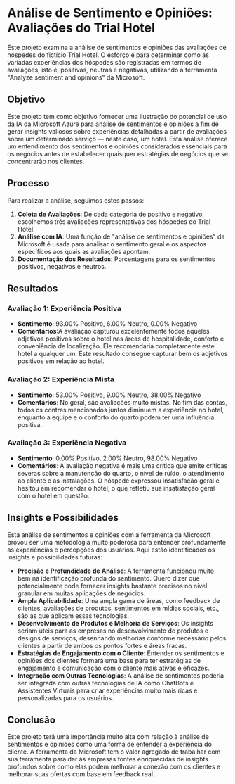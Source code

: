 # Análise de Sentimento e Opiniões: Avaliações do Trial Hotel

Este projeto examina a análise de sentimentos e opiniões das avaliações de hóspedes do fictício Trial Hotel. O esforço é para determinar como as variadas experiências dos hóspedes são registradas em termos de avaliações, isto é, positivas, neutras e negativas, utilizando a ferramenta "Analyze sentiment and opinions" da Microsoft.

## Objetivo

Este projeto tem como objetivo fornecer uma ilustração do potencial de uso da IA da Microsoft Azure para análise de sentimentos e opiniões a fim de gerar insights valiosos sobre experiências detalhadas a partir de avaliações sobre um determinado serviço — neste caso, um hotel.
Esta análise oferece um entendimento dos sentimentos e opiniões considerados essenciais para os negócios antes de estabelecer quaisquer estratégias de negócios que se concentrarão nos clientes.

## Processo

Para realizar a análise, seguimos estes passos:

1. **Coleta de Avaliações**: De cada categoria de positivo e negativo, escolhemos três avaliações representativas dos hóspedes do Trial Hotel.
2. **Análise com IA**: Uma função de "análise de sentimentos e opiniões" da Microsoft é usada para analisar o sentimento geral e os aspectos específicos aos quais as avaliações apontam.
3. **Documentação dos Resultados**: Porcentagens para os sentimentos positivos, negativos e neutros.

## Resultados

### Avaliação 1: Experiência Positiva

- **Sentimento**: 93.00% Positivo, 6.00% Neutro, 0.00% Negativo
- **Comentários**:A avaliação capturou excelentemente todos aqueles adjetivos positivos sobre o hotel nas áreas de hospitalidade, conforto e conveniência de localização. Ele recomendaria completamente este hotel a qualquer um. Este resultado consegue capturar bem os adjetivos positivos em relação ao hotel.

### Avaliação 2: Experiência Mista

- **Sentimento**: 53.00% Positivo, 9.00% Neutro, 38.00% Negativo
- **Comentários**: No geral, são avaliações muito mistas. No fim das contas, todos os contras mencionados juntos diminuem a experiência no hotel, enquanto a equipe e o conforto do quarto podem ter uma influência positiva.

### Avaliação 3: Experiência Negativa

- **Sentimento**: 0.00% Positivo, 2.00% Neutro, 98.00% Negativo
- **Comentários**: A avaliação negativa é mais uma crítica que emite críticas severas sobre a manutenção do quarto, o nível de ruído, o atendimento ao cliente e as instalações. O hóspede expressou insatisfação geral e hesitou em recomendar o hotel, o que refletiu sua insatisfação geral com o hotel em questão.

## Insights e Possibilidades

Esta análise de sentimentos e opiniões com a ferramenta da Microsoft provou ser uma metodologia muito poderosa para entender profundamente as experiências e percepções dos usuários. Aqui estão identificados os insights e possibilidades futuras:

- **Precisão e Profundidade de Análise**: A ferramenta funcionou muito bem na identificação profunda do sentimento. Quero dizer que potencialmente pode fornecer insights bastante precisos no nível granular em muitas aplicações de negócios.
- **Ampla Aplicabilidade**: Uma ampla gama de áreas, como feedback de clientes, avaliações de produtos, sentimentos em mídias sociais, etc., são as que aplicam essas tecnologias.
- **Desenvolvimento de Produtos e Melhoria de Serviços**: Os insights seriam úteis para as empresas no desenvolvimento de produtos e designs de serviços, desenhando melhorias conforme necessário pelos clientes a partir de ambos os pontos fortes e áreas fracas.
- **Estratégias de Engajamento com o Cliente**: Entender os sentimentos e opiniões dos clientes formará uma base para ter estratégias de engajamento e comunicação com o cliente mais ativas e eficazes.
- **Integração com Outras Tecnologias**: A análise de sentimentos poderia ser integrada com outras tecnologias de IA como ChatBots e Assistentes Virtuais para criar experiências muito mais ricas e personalizadas para os usuários.

## Conclusão

Este projeto terá uma importância muito alta com relação à análise de sentimentos e opiniões como uma forma de entender a experiência do cliente. A ferramenta da Microsoft tem o valor agregado de trabalhar com sua ferramenta para dar às empresas fontes enriquecidas de insights profundos sobre como elas podem melhorar a conexão com os clientes e melhorar suas ofertas com base em feedback real.

